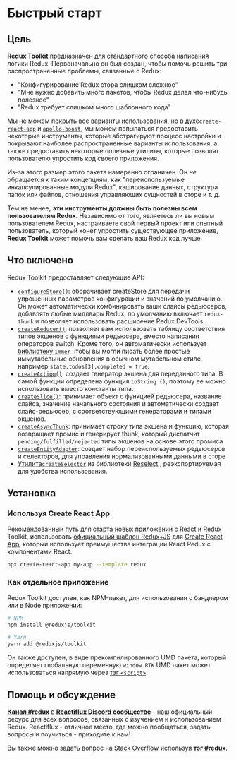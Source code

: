 # Быстрый старт

## Цель

**Redux Toolkit** предназначен для стандартного способа написания логики Redux. Первоначально он был создан, чтобы помочь решить три распространенные проблемы, связанные с Redux:

- "Конфигурирование Redux стора слишком сложное"
- "Мне нужно добавить много пакетов, чтобы Redux делал что-нибудь полезное"
- "Redux требует слишком много шаблонного кода"

Мы не можем покрыть все варианты использования, но в духе[`create-react-app`](https://github.com/facebook/create-react-app) и [`apollo-boost`](https://dev-blog.apollodata.com/zero-config-graphql-state-management-27b1f1b3c2c3), мы можем попыпаться предоставить некоторые инструменты, которые абстрагируют процесс настройки и покрывают наиболее распространенные варианты использования, а также предоставить некоторые полезные утилиты, которые позволят пользователю упростить код своего приложения.

Из-за этого размер этого пакета намеренно ограничен. Он _не_ обращается к таким концепциям, как "переиспользуемые инкапсулированные модули Redux", кэширование данных, структура папок или файлов, отношения управляющих сущностей в сторе и т. д.

Тем не менее, **эти инструменты должны быть полезны всем пользователям Redux**. Независимо от того, являетесь ли вы новым пользователем Redux, настраиваете свой первый проект или опытный пользователь, который хочет упростить существующее приложение, **Redux Toolkit** может помочь вам сделать ваш Redux код лучше.

## Что включено

Redux Toolkit предоставляет следующие API:

- [`configureStore()`](../api/configureStore.mdx): оборачивает createStore для передачи упрощенных параметров конфигурации и значений по умолчанию. Он может автоматически комбинировать ваши слайсы редьюсеров, добавлять любые мидлвары Redux, по умолчанию включает `redux-thunk` и позволяет использовать расширение Redux DevTools.
- [`createReducer()`](../api/createReducer.mdx): позволяет вам использовать таблицу соответствия типов экшенов с функциями редьюсера, вместо написания операторов switch. Кроме того, он автоматически использует [библиотеку `immer`](https://github.com/immerjs/immer) чтобы вы могли писать более простые иммутабельные обновления в обычном мутабельном стиле, например `state.todos[3].completed = true`.
- [`createAction()`](../api/createAction.mdx): создает генератор экшена для переданного типа. В самой функции определена функция `toString ()`, поэтому ее можно использовать вместо константы типа.
- [`createSlice()`](../api/createSlice.mdx): принимает объект с функцией редьюсера, название слайса, значение начального состояния и автоматически создает слайс-редьюсер, с соответствующими генераторами и типами экшенов.
- [`createAsyncThunk`](../api/createAsyncThunk.mdx): принимает строку типа экшена и функцию, которая возвращает промис и генерирует thunk, который диспатчит `pending/fulfilled/rejected` типы экшенов на основе этого промиса
- [`createEntityAdapter`](../api/createEntityAdapter.mdx): создает набор переиспользуемых редьюсеров и селекторов, для управления нормализованными данными в сторе
- [Утилита`createSelector`](../api/createSelector.mdx) из библиотеки [Reselect](https://github.com/reduxjs/reselect) , реэкспортируемая для удобства использования.

## Установка

### Используя Create React App

Рекомендованный путь для старта новых приложений с React и Redux Toolkit, использовать [официальный шаблон Redux+JS](https://github.com/reduxjs/cra-template-redux) для [Create React App](https://github.com/facebook/create-react-app), который использует преимущества интеграции React Redux с компонентами React.

```sh
npx create-react-app my-app --template redux
```

### Как отдельное приложение

Redux Toolkit доступен, как NPM-пакет, для использования с бандлером или в Node приложении:

```bash
# NPM
npm install @reduxjs/toolkit

# Yarn
yarn add @reduxjs/toolkit
```

Он также доступен, в виде прекомпилированного UMD пакета, который определяет глобальную переменную  `window.RTK`
UMD пакет может использоваться напрямую через [тэг `<script>`](https://unpkg.com/@reduxjs/toolkit/dist/redux-toolkit.umd.js).

## Помощь и обсуждение

**[Канал #redux](https://discord.gg/reactiflux)** в **[Reactiflux Discord сообществе](http://www.reactiflux.com)** - наш официальный ресурс для всех вопросов, связанных с изучением и использованием Redux. Reactiflux - отличное место, где можно пообщаться, задать вопросы и поучиться - приходите к нам!

Вы также можно задать вопрос на [Stack Overflow](https://stackoverflow.com) используя **[тэг #redux](https://stackoverflow.com/questions/tagged/redux)**.

